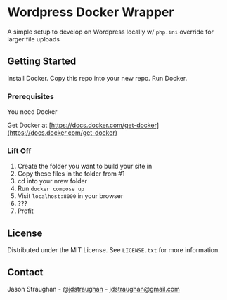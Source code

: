 # Wordpress Docker Wrapper

A simple setup to develop on Wordpress locally w/ `php.ini` override for larger file uploads

## Getting Started

Install Docker. Copy this repo into your new repo. Run Docker.

### Prerequisites

You need Docker

Get Docker at [https://docs.docker.com/get-docker](https://docs.docker.com/get-docker)

### Lift Off

1. Create the folder you want to build your site in
2. Copy these files in the folder from #1
3. cd into your nrew folder
4. Run `docker compose up`
5. Visit `localhost:8000` in your browser
6. ???
7. Profit

## License

Distributed under the MIT License. See `LICENSE.txt` for more information.

## Contact

Jason Straughan - [@jdstraughan](https://x.com/jdstraughan) - <jdstraughan@gmail.com>

